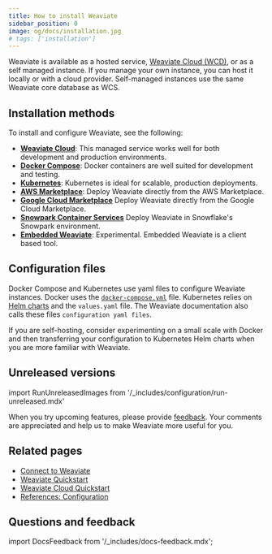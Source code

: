 ```yaml
---
title: How to install Weaviate
sidebar_position: 0
image: og/docs/installation.jpg
# tags: ['installation']
---
```


Weaviate is available as a hosted service, [Weaviate Cloud (WCD)](https://console.weaviate.cloud/), or as a self managed instance. If you manage your own instance, you can host it locally or with a cloud provider. Self-managed instances use the same Weaviate core database as WCS.

## Installation methods

To install and configure Weaviate, see the following:

- **[Weaviate Cloud](../../wcs/quickstart.mdx)**: This managed service works well for both development and production environments.
- **[Docker Compose](./docker-compose.md#starter-docker-compose-file)**: Docker containers are well suited for development and testing.
- **[Kubernetes](./kubernetes.md)**: Kubernetes is ideal for scalable, production deployments.
- **[AWS Marketplace](./aws-marketplace.md)**: Deploy Weaviate directly from the AWS Marketplace.
- **[Google Cloud Marketplace](./gc-marketplace.md)** Deploy Weaviate directly from the Google Cloud Marketplace.
- **[Snowpark Container Services](./spcs-integration.mdx)** Deploy Weaviate in Snowflake's Snowpark environment.
- **[Embedded Weaviate](./embedded.md)**: Experimental. Embedded Weaviate is a client based tool.


## Configuration files

Docker Compose and Kubernetes use yaml files to configure Weaviate instances. Docker uses the [`docker-compose.yml`](./docker-compose.md#starter-docker-compose-file) file. Kubernetes relies on [Helm charts](./kubernetes.md#weaviate-helm-chart) and the `values.yaml` file. The Weaviate documentation also calls these files `configuration yaml files`.

If you are self-hosting, consider experimenting on a small scale with Docker and then transferring your configuration to Kubernetes Helm charts when you are more familiar with Weaviate.

## Unreleased versions

import RunUnreleasedImages from '/_includes/configuration/run-unreleased.mdx'

<RunUnreleasedImages />

When you try upcoming features, please provide [feedback](https://github.com/weaviate/weaviate/issues/new/choose). Your comments are appreciated and help us to make Weaviate more useful for you.

## Related pages
- [Connect to Weaviate](../starter-guides/connect.mdx)
- [Weaviate Quickstart](../quickstart/index.md)
- [Weaviate Cloud Quickstart](../../wcs/quickstart.mdx)
- [References: Configuration](../configuration/index.md)

## Questions and feedback

import DocsFeedback from '/_includes/docs-feedback.mdx';

<DocsFeedback/>
